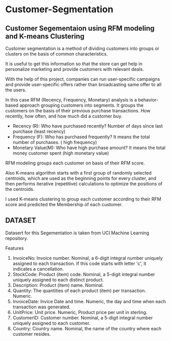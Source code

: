# Customer-Segmentation
## Customer Segementaion using RFM modeling and K-means Clustering

Customer segmentation is a method of dividing customers into groups or clusters on the basis of common characteristics.

It is useful to get this information so that the store can get help in personalize marketing and provide customers with relevant deals.

With the help of this project, companies can run user-specific campaigns and provide user-specific offers rather than broadcasting same offer to all the users.

In this case 
RFM (Recency, Frequency, Monetary) analysis is a behavior-based approach grouping customers into segments. It groups the customers on the basis of their previous purchase transactions. How recently, how often, and how much did a customer buy. 
* Recency (R): Who have purchased recently? Number of days since last purchase (least recency)
* Frequency (F): Who has purchased frequently? It means the total number of purchases. ( high frequency)
* Monetary Value(M): Who have high purchase amount? It means the total money customer spent (high monetary value)

RFM modeling groups each customer on basis of their RFM score.

Also K-means algorithm starts with a first group of randomly selected centroids, which are used as the beginning points for every cluster, and then performs iterative (repetitive) calculations to optimize the positions of the centroids.

I used K-means clustering to group each customer according to their RFM score and predicted the Membership of each customer.


## DATASET 
Datasert for this Segementation is taken from UCI Machine Learning repository.

Features 
1. InvoiceNo: Invoice number. Nominal, a 6-digit integral number uniquely assigned to each transaction. If this code starts with letter 'c', it indicates a cancellation.
2. StockCode: Product (item) code. Nominal, a 5-digit integral number uniquely assigned to each distinct product.
3. Description: Product (item) name. Nominal.
4. Quantity: The quantities of each product (item) per transaction. Numeric.
5. InvoiceDate: Invice Date and time. Numeric, the day and time when each transaction was generated.
6. UnitPrice: Unit price. Numeric, Product price per unit in sterling.
7. CustomerID: Customer number. Nominal, a 5-digit integral number uniquely assigned to each customer.
8. Country: Country name. Nominal, the name of the country where each customer resides.


